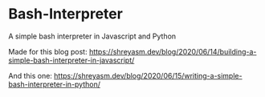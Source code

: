 # Bash-Interpreter
A simple bash interpreter in Javascript and Python

Made for this blog post: https://shreyasm.dev/blog/2020/06/14/building-a-simple-bash-interpreter-in-javascript/

And this one: https://shreyasm.dev/blog/2020/06/15/writing-a-simple-bash-interpreter-in-python/
